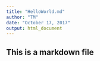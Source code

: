 ```yaml
---
title: "HelloWorld.md"
author: "TM"
date: "October 17, 2017"
output: html_document
---
```


## This is a markdown file